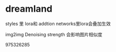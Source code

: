 # dreamland  
styles 里 lora和 addtion networks里lora会叠加生效  

img2img Denoising strength 会影响图片相似度  

975326285
